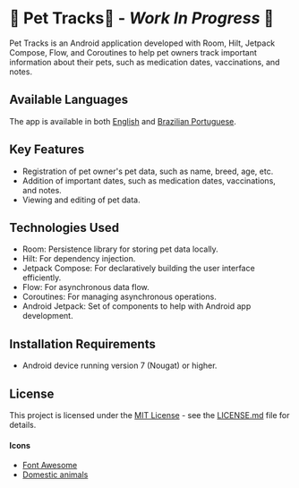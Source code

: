 # 🚧 Pet Tracks🐾 - *Work In Progress* 🚧

Pet Tracks is an Android application developed with Room, Hilt, Jetpack Compose, Flow, and
Coroutines to help pet owners track important information about their pets, such as medication
dates, vaccinations, and notes.

## Available Languages

The app is available in both [English](README.md) and [Brazilian Portuguese](README.pt-br.md).

## Key Features

- Registration of pet owner's pet data, such as name, breed, age, etc.
- Addition of important dates, such as medication dates, vaccinations, and notes.
- Viewing and editing of pet data.

## Technologies Used

- Room: Persistence library for storing pet data locally.
- Hilt: For dependency injection.
- Jetpack Compose: For declaratively building the user interface efficiently.
- Flow: For asynchronous data flow.
- Coroutines: For managing asynchronous operations.
- Android Jetpack: Set of components to help with Android app development.

## Installation Requirements

- Android device running version 7 (Nougat) or higher.

## License

This project is licensed under the [MIT License](https://opensource.org/licenses/MIT) - see
the [LICENSE.md](LICENSE) file for details.

#### Icons

- [Font Awesome](https://fontawesome.com/)
- [Domestic animals](https://thenounproject.com/browse/collection-icon/domestic-animals-156132/?p=1)